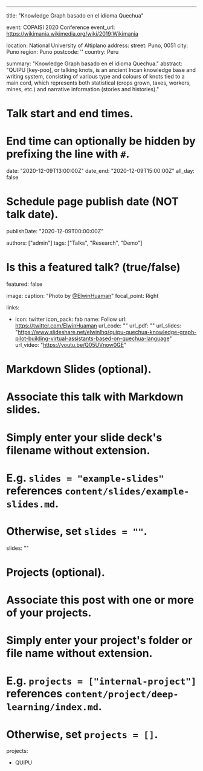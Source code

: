 ---
title: "Knowledge Graph basado en el idioma Quechua"

event: COPAISI 2020 Conference
event_url: https://wikimania.wikimedia.org/wiki/2019:Wikimania

location: National University of Altiplano
address:
  street: Puno, 0051
  city: Puno
  region: Puno
  postcode: ''
  country: Peru

summary: "Knowledge Graph basado en el idioma Quechua."
abstract: "QUIPU [key-poo], or talking knots, is an ancient Incan knowledge base and writing system, consisting of various type and colours of knots tied to a main cord, which represents both statistical (crops grown, taxes, workers, mines, etc.) and narrative information (stories and histories)."

# Talk start and end times.
#   End time can optionally be hidden by prefixing the line with `#`.
date: "2020-12-09T13:00:00Z"
date_end: "2020-12-09T15:00:00Z"
all_day: false

# Schedule page publish date (NOT talk date).
publishDate: "2020-12-09T00:00:00Z"

authors: ["admin"]
tags: ["Talks", "Research", "Demo"]

# Is this a featured talk? (true/false)
featured: false

image:
  caption: "Photo by [@ElwinHuaman](https://twitter.com/ElwinHuaman)"
  focal_point: Right

links:
- icon: twitter
  icon_pack: fab
  name: Follow
  url: https://twitter.com/ElwinHuaman
url_code: ""
url_pdf: ""
url_slides: "https://www.slideshare.net/elwinlhq/quipu-quechua-knowledge-graph-pilot-building-virtual-assistants-based-on-quechua-language"
url_video: "https://youtu.be/Q05UVnow0GE"

# Markdown Slides (optional).
#   Associate this talk with Markdown slides.
#   Simply enter your slide deck's filename without extension.
#   E.g. `slides = "example-slides"` references `content/slides/example-slides.md`.
#   Otherwise, set `slides = ""`.
slides: ""

# Projects (optional).
#   Associate this post with one or more of your projects.
#   Simply enter your project's folder or file name without extension.
#   E.g. `projects = ["internal-project"]` references `content/project/deep-learning/index.md`.
#   Otherwise, set `projects = []`.
projects:
- QUIPU
